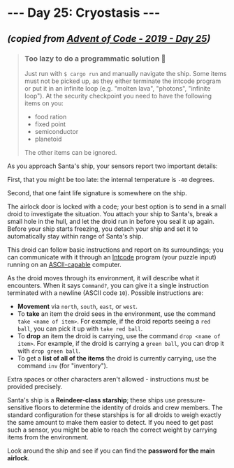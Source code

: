 # --- Day 25: Cryostasis ---

## _(copied from [Advent of Code - 2019 - Day 25](https://adventofcode.com/2019/day/25))_

> ### Too lazy to do a programmatic solution 🙈
> 
> Just run with `$ cargo run` and manually navigate the ship. Some items must not be picked up, as they either terminate the intcode program or put it in an infinite loop (e.g. "molten lava", "photons", "infinite loop"). At the security checkpoint you need to have the following items on you:
> 
> * food ration
> * fixed point
> * semiconductor
> * planetoid
> 
> The other items can be ignored.

As you approach Santa's ship, your sensors report two important details:

First, that you might be too late: the internal temperature is `-40` degrees.

Second, that one faint life signature is somewhere on the ship.

The airlock door is locked with a code; your best option is to send in a small droid to investigate the situation. You attach your ship to Santa's, break a small hole in the hull, and let the droid run in before you seal it up again. Before your ship starts freezing, you detach your ship and set it to automatically stay within range of Santa's ship.

This droid can follow basic instructions and report on its surroundings; you can communicate with it through an [Intcode](https://adventofcode.com/2019/day/9) program (your puzzle input) running on an [ASCII-capable](https://adventofcode.com/2019/day/17) computer.

As the droid moves through its environment, it will describe what it encounters. When it says `Command?`, you can give it a single instruction terminated with a newline (ASCII code `10`). Possible instructions are:

* **Movement** via `north`, `south`, `east`, or `west`.
* To **take** an item the droid sees in the environment, use the command `take <name of item>`. For example, if the droid reports seeing a `red ball`, you can pick it up with `take red ball`.
* To **drop** an item the droid is carrying, use the command `drop <name of item>`. For example, if the droid is carrying a `green ball`, you can drop it with `drop green ball`.
* To get a **list of all of the items** the droid is currently carrying, use the command `inv` (for "inventory").

Extra spaces or other characters aren't allowed - instructions must be provided precisely.

Santa's ship is a **Reindeer-class starship**; these ships use pressure-sensitive floors to determine the identity of droids and crew members. The standard configuration for these starships is for all droids to weigh exactly the same amount to make them easier to detect. If you need to get past such a sensor, you might be able to reach the correct weight by carrying items from the environment.

Look around the ship and see if you can find the **password for the main airlock**.
